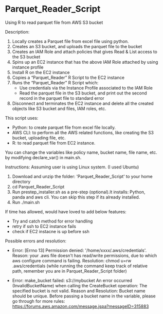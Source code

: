 # Parquet_Reader_Script
Using R to read parquet file from AWS S3 bucket

Description:
1. Locally creates a Parquet file from excel file using python.
2. Creates an S3 bucket, and uploads the parquet file to the bucket
3. Creates an IAM Role and attach policies that gives Read & List access to the S3 bucket
4. Spins up an EC2 instance that has the above IAM Role attached by using instance profile
5. Install R on the EC2 instance
6. Copies a “Parquet_Reader” R Script to the EC2 instance
7. Runs the “Parquet_Reader” R Script which:
	- Use credentials via the Instance Profile associated to the IAM Role
	- Read the parquet file in the S3 bucket, and print out the second record in the parquet file to standard error
8. Disconnect and terminates the EC2 instance and delete all the created objects like S3 bucket and files, IAM roles, etc.


This script uses:
- Python: to create parquet file from excel file locally. 
- AWS CLI: to perform all the AWS related functions, like creating the S3 bucket, uploading file, etc.
- R: to read parquet file from EC2 instance.

You can change the variables like policy name, bucket name, file name, etc. by modifying declare_var() in main.sh. 


Instructions:
Assuming user is using Linux system. (I used Ubuntu)
1. Download and unzip the folder: 'Parquet_Reader_Script' to your home directory
2. cd Parquet_Reader_Script
3. Run prestep_installer.sh as a pre-step (optional).It installs: Python, panda and aws cli. You can skip this step if its already installed.
4. Run ./main.sh 

If time has allowed, would have loved to add below features:
- Try and catch method for error handling
- retry if ssh to EC2 instance fails
- check if EC2 instacne is up before ssh

Possible errors and resolution:
- Error: [Errno 13] Permission denied: '/home/xxxx/.aws/credentials'.
  Reason: your .aws file doesn't has read/write permissions, due to which aws configure command is failing.
  Resolution: chmod u=rw .aws/credentials  (while running the command keep track of relative path, remember you are in Parquet_Reader_Script folder)

- Error: make_bucket failed: s3://mybucket An error occurred (InvalidBucketName) when calling the CreateBucket operation: The specified bucket is not valid.
  Reason and Resolution: Bucket name should be unique. Before passing a bucket name in the variable, please go through for more rules:    https://forums.aws.amazon.com/message.jspa?messageID=315883
